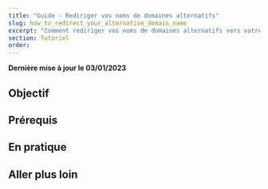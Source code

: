 ```yaml
---
title: "Guide - Rediriger vos noms de domaines alternatifs"
slug: how_to_redirect_your_alternative_domain_name
excerpt: "Comment rediriger vos noms de domaines alternatifs vers votre nom de domaine principal"
section: Tutoriel
order: 
---
```


**Dernière mise à jour le 03/01/2023**

## Objectif

## Prérequis

## En pratique

## Aller plus loin
